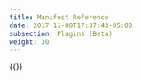 ```yaml
---
title: Manifest Reference
date: 2017-11-08T17:37:43-05:00
subsection: Plugins (Beta)
weight: 30
---
```


{{<pluginmanifestdocs>}}
